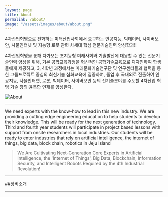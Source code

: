 ```yaml
---
layout: page
title: About
permalink: /about/
image: "/assets/images/about/about.png"
---
```


4차산업혁명으로 진화하는 미래산업사회에서 요구하는 인공지능,
빅데이터, 사이버보안, 사물인터넷 및 지능형 로봇 관련 차세대
핵심 전문기술인력 양성학과!!

4차산업혁명을 통해 다가오는 초지능형 미래사회와 기술발전에 대응할 수 있는 전문기술인력 양성을 위해, 기본 공학교육과정을 혁신적인 공학기술교육으로 디자인하여 학생들에게 제공하고, 3, 4학년 과정에서는 미래문화기술연구단 및 연구센터들과 협력을 통한 그룹프로젝트 중심의 최신기술 심화교육에 집중하여, 졸업 후 국내외로 진출하여 인공지능, 사물인터넷, 로봇, 빅데이터, 사이버보안 등의 신기술분야를 주도할 4차산업 혁명 기술 창의·융복합 인재를 양성한다.

<div class="gallery-box">
  <div class="gallery">
    <img src="/assets/images/about/sub01.jpg" loading="lazy" alt="About">
  </div>
</div>

---

We need experts with the know-how to lead in this new industry. We are providing a cutting edge engineering education to help students to develop their knowledge. This will be ready for the next generation of technology. Third and fourth year students will participate in project based lessons with support from onsite researchers in local industries. Our students will be ready to enter industries that rely on artificial intelligence, the internet of things, big data, block chain, robotics in Jeju Island

> We Are Cultivating Next-Generation Core Experts in Artificial Intelligence, the 'Internet of Things', Big Data, Blockchain, Information Security, and Intelligent Robots Required by the 4th Industrial Revolution!

<!-- ![Sea]({{site.baseurl}}/assets/images/16.jpg)
_Photo by [Freepik](https://www.freepik.com/)_ -->

---

##장비소개

<!-- 이미지 넣을 공간 -->
---
